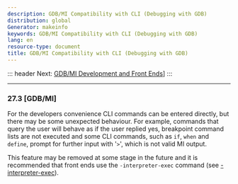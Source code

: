 ```yaml
---
description: GDB/MI Compatibility with CLI (Debugging with GDB)
distribution: global
Generator: makeinfo
keywords: GDB/MI Compatibility with CLI (Debugging with GDB)
lang: en
resource-type: document
title: GDB/MI Compatibility with CLI (Debugging with GDB)
---
```

::: header
Next: [GDB/MI Development and Front Ends](GDB_002fMI-Development-and-Front-Ends.html#GDB_002fMI-Development-and-Front-Ends)]
:::

---

### 27.3 [GDB/MI]

For the developers convenience CLI commands can be entered directly, but there may be some unexpected behaviour. For example, commands that query the user will behave as if the user replied yes, breakpoint command lists are not executed and some CLI commands, such as `if`, `when` and `define`, prompt for further input with '`>`', which is not valid MI output.

This feature may be removed at some stage in the future and it is recommended that front ends use the `-interpreter-exec` command (see [-interpreter-exec](GDB_002fMI-Miscellaneous-Commands.html#g_t_002dinterpreter_002dexec)).
